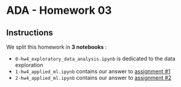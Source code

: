 # ADA - Homework 03

## Instructions

We split this homework in **3 notebooks** :
* `0-hw4_exploratory_data_analysis.ipynb` is dedicated to the data exploration
* `1-hw4_applied_ml.ipynb` contains our answer to [assignment #1](https://github.com/ggrrll/tatoule/blob/master/04%20-%20Applied%20ML/assignment.md#assignment)
* `2-hw4_applied_ml.ipynb` contains our answer to [assignment #2](https://github.com/ggrrll/tatoule/blob/master/04%20-%20Applied%20ML/assignment.md#assignment)

